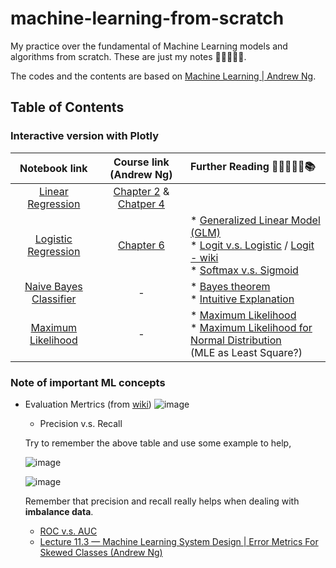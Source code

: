 # machine-learning-from-scratch
My practice over the fundamental of Machine Learning models and algorithms from scratch. These are just my notes 🚀🚀🚀🚀🚀.

The codes and the contents are based on [Machine Learning | Andrew Ng](https://www.youtube.com/playlist?list=PLLssT5z_DsK-h9vYZkQkYNWcItqhlRJLN).

## Table of Contents
### Interactive version with Plotly

| Notebook link | Course link (Andrew Ng) | Further Reading :notebook_with_decorative_cover::closed_book::green_book::orange_book::notebook::books: |
| :---: | :---: | :---- |
| [Linear Regression](https://hellochick.github.io/notebooks/LinearRegression.html) | [Chapter 2](https://www.youtube.com/watch?v=kHwlB_j7Hkc&list=PLLssT5z_DsK-h9vYZkQkYNWcItqhlRJLN&index=4&ab_channel=ArtificialIntelligence-AllinOne) & [Chatper 4](https://www.youtube.com/watch?v=Q4GNLhRtZNc&list=PLLssT5z_DsK-h9vYZkQkYNWcItqhlRJLN&index=18&ab_channel=ArtificialIntelligence-AllinOne) |  |
| [Logistic Regression](https://hellochick.github.io/notebooks/LogisticRegression.html) | [Chapter 6](https://www.youtube.com/watch?v=-la3q9d7AKQ&list=PLLssT5z_DsK-h9vYZkQkYNWcItqhlRJLN&index=32&ab_channel=ArtificialIntelligence-AllinOne) | * [Generalized Linear Model (GLM)](https://towardsdatascience.com/generalized-linear-models-9cbf848bb8ab) <br> * [Logit v.s. Logistic](https://www.geo.fu-berlin.de/en/v/soga/Basics-of-statistics/Logistic-Regression/The-Logit-Function/index.html) / [Logit - wiki](https://en.wikipedia.org/wiki/Logit) <br> * [Softmax v.s. Sigmoid](https://stats.stackexchange.com/questions/233658/softmax-vs-sigmoid-function-in-logistic-classifier) |
| [Naive Bayes Classifier]() |  -  | * [Bayes theorem](https://www.youtube.com/watch?v=HZGCoVF3YvM) <br> * [Intuitive Explanation](https://betterexplained.com/articles/an-intuitive-and-short-explanation-of-bayes-theorem/) |
| [Maximum Likelihood]() |  -  | * [Maximum Likelihood](https://youtu.be/XepXtl9YKwc) <br> * [Maximum Likelihood for Normal Distribution](https://youtu.be/Dn6b9fCIUpM) <br> (MLE as Least Square?) |

### Note of important ML concepts
* Evaluation Mertrics (from [wiki](https://en.wikipedia.org/wiki/Precision_and_recall))
![image](https://user-images.githubusercontent.com/18046598/126877136-151d6d2f-40df-400b-aaa7-698727096f2b.png)

  - Precision v.s. Recall 
  
  Try to remember the above table and use some example to help,

  ![image](https://user-images.githubusercontent.com/18046598/127457887-32bb9190-0d72-4bb6-8cf8-ef33bd872c9b.png)
  
  ![image](https://user-images.githubusercontent.com/18046598/127458110-bacb4bc1-184c-4bab-b621-9340aaf8ff7b.png)
  
  Remember that precision and recall really helps when dealing with **imbalance data**.
  - [ROC v.s. AUC](https://www.youtube.com/watch?v=4jRBRDbJemM)
  - [Lecture 11.3 — Machine Learning System Design | Error Metrics For Skewed Classes (Andrew Ng)](https://www.youtube.com/watch?v=wGw6R8Abcu)
